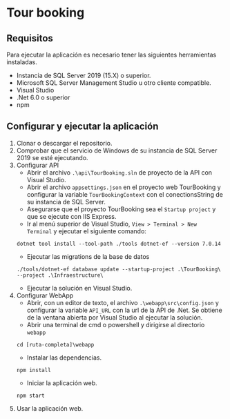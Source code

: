 # Tour booking

## Requisitos

Para ejecutar la aplicación es necesario tener las siguientes herramientas instaladas.

- Instancia de SQL Server 2019 (15.X) o superior.
- Microsoft SQL Server Management Studio u otro cliente compatible.
- Visual Studio
- .Net 6.0 o superior
- npm

## Configurar y ejecutar la aplicación

1. Clonar o descargar el repositorio.
2. Comprobar que el servicio de Windows de su instancia de SQL Server 2019 se esté ejecutando.
3. Configurar API
    - Abrir el archivo `.\api\TourBooking.sln` de proyecto de la API con Visual Studio.
    - Abrir el archivo `appsettings.json` en el proyecto web TourBooking y configurar la variable `TourBookingContext` con el conectionsString de su instancia de SQL Server.
    - Asegurarse que el proyecto TourBooking sea el `Startup project` y que se ejecute con IIS Express.
    - Ir al menú superior de Visual Studio, `View > Terminal > New Terminal` y ejecutar el siguiente comando: 
    ```
    dotnet tool install --tool-path ./tools dotnet-ef --version 7.0.14
    ```
    - Ejecutar las migrations de la base de datos
    ```
    ./tools/dotnet-ef database update --startup-project .\TourBooking\ --project .\Infraestructure\
    ```
    - Ejecutar la solución en Visual Studio.
4. Configurar WebApp
    - Abrir, con un editor de texto, el archivo `.\webapp\src\config.json` y configurar la variable `API_URL` con la url de la API de .Net. Se obtiene de la ventana abierta por Visual Studio al ejecutar la solución.
    - Abrir una terminal de cmd o powershell y dirigirse al directorio `webapp`
    ```
    cd [ruta-completa]\webapp
    ```
    - Instalar las dependencias.
    ```
    npm install
    ```
    - Iniciar la aplicación web.
    ```
    npm start
    ```
5. Usar la aplicación web.
